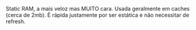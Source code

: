 Static RAM, a mais veloz mas MUITO cara.
Usada geralmente em caches (cerca de 2mb).
É rápida justamente por ser estática e não necessitar de refresh.